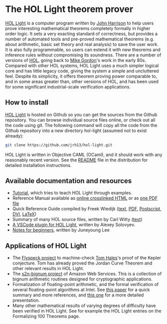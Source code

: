 # The HOL Light theorem prover

[HOL Light](https://github.com/jrh13/hol-light) is a computer program written
by [John Harrison](https://www.cl.cam.ac.uk/~jrh13/hol-light/) to help users
prove interesting mathematical theorems completely formally in higher order logic.
It sets a very exacting standard of correctness, but provides a
number of automated tools and pre-proved mathematical theorems (e.g. about
arithmetic, basic set theory and real analysis) to save the user work. It is
also fully programmable, so users can extend it with new theorems and inference
rules without compromising its soundness. There are a number of versions of
[HOL](http://www.cl.cam.ac.uk/Research/HVG/HOL/), going back to
[Mike Gordon](http://www.cl.cam.ac.uk/users/mjcg)'s work in the early 80s.
Compared with other HOL systems, HOL Light uses a much simpler logical core
and has little legacy code, giving the system a simple and uncluttered feel.
Despite its simplicity, it offers theorem proving power comparable to, and in
some areas greater than, other versions of HOL, and has been used for some
significant industrial-scale verification applications.


## How to install

[HOL Light](https://github.com/jrh13/hol-light) is hosted on Github so you can
get the sources from the Github repository. You can browse individual source
files online, or check out all the code using git. The following command will
copy all the code from the Github repository into a new directory hol-light
(assumed not to exist already):

```bash
git clone https://github.com/jrh13/hol-light.git
```

HOL Light is written in Objective CAML (OCaml), and it should work with any
reasonably recent version.
See the [README](https://github.com/jrh13/hol-light/blob/master/README) file
in the distribution for detailed installation instructions.


## Available documentation and resources

- [Tutorial](tutorial.pdf), which tries to teach HOL Light through examples.
- Reference Manual available as [online crosslinked HTML](references/HTML/reference.html) or
  as [one PDF file](references/reference.pdf)
- Quick Reference Guide compiled by Freek Wiedijk ([text](holchart/holchart.txt), [PDF](holchart/holchart.pdf), [Postscript](holchart/holchart.ps), [DVI](holchart/holchart.dvi), [LaTeX](holchart/holchart.teX))
- Summary of many HOL source files, written by Carl Witty ([text](summary.txt))
- [A VSCode plugin for HOL Light](https://github.com/monadius/vscode-hol-light), written by Alexey Solovyev.
- [Notes for beginners](https://github.com/aqjune/hol-light-materials/tree/main), written by Juneyoung Lee

## Applications of HOL Light

- The [Flyspeck project](http://code.google.com/p/flyspeck/) to machine-check [Tom Hales](http://www.math.pitt.edu/~thales/)'s proof of the Kepler conjecture.
Tom has already proved the Jordan Curve Theorem and other relevant results in HOL Light.
- The [s2n-bignum project](https://github.com/awslabs/s2n-bignum/) of Amazon Web Services. This is a collection of bignum arithmetic routines
designed for cryptographic applications.
- Formalization of floating-point arithmetic, and the formal verification of several floating-point algorithms at Intel.
See [this paper](http://www.cl.cam.ac.uk/~jrh13/papers/iday.html) for a quick summary and more references,
and [this one](http://www.cl.cam.ac.uk/~jrh13/papers/sfm.html) for a more detailed presentation.
- Many other mathematical results of varying degrees of difficulty have been verified in HOL Light.
See for example the HOL Light entries on the Formalizing 100 Theorems page.


